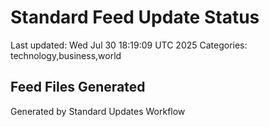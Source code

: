 # Standard Feed Update Status
Last updated: Wed Jul 30 18:19:09 UTC 2025
Categories: technology,business,world

## Feed Files Generated

Generated by Standard Updates Workflow
